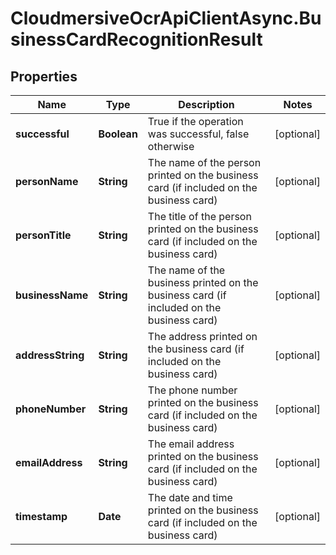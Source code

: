 # CloudmersiveOcrApiClientAsync.BusinessCardRecognitionResult

## Properties
Name | Type | Description | Notes
------------ | ------------- | ------------- | -------------
**successful** | **Boolean** | True if the operation was successful, false otherwise | [optional] 
**personName** | **String** | The name of the person printed on the business card (if included on the business card) | [optional] 
**personTitle** | **String** | The title of the person printed on the business card (if included on the business card) | [optional] 
**businessName** | **String** | The name of the business printed on the business card (if included on the business card) | [optional] 
**addressString** | **String** | The address printed on the business card (if included on the business card) | [optional] 
**phoneNumber** | **String** | The phone number printed on the business card (if included on the business card) | [optional] 
**emailAddress** | **String** | The email address printed on the business card (if included on the business card) | [optional] 
**timestamp** | **Date** | The date and time printed on the business card (if included on the business card) | [optional] 


